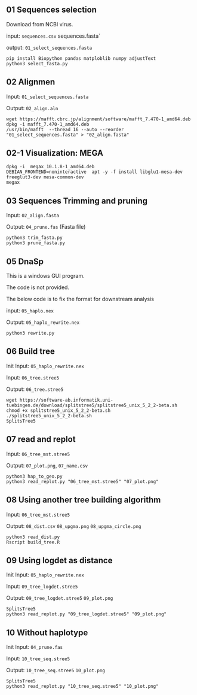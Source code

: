 ## 01 Sequences selection
Download from NCBI virus.

input: `sequences.csv` sequences.fasta`

output: `01_select_sequences.fasta`

```
pip install Biopython pandas matploblib numpy adjustText
python3 select_fasta.py
```

## 02 Alignmen
Input: `01_select_sequences.fasta`

Output: `02_align.aln`

```
wget https://mafft.cbrc.jp/alignment/software/mafft_7.470-1_amd64.deb
dpkg -i mafft_7.470-1_amd64.deb 
/usr/bin/mafft  --thread 16 --auto --reorder "01_select_sequences.fasta" > "02_align.fasta"
```


## 02-1 Visualization: MEGA
```
dpkg -i  megax_10.1.8-1_amd64.deb 
DEBIAN_FRONTEND=noninteractive  apt -y -f install libglu1-mesa-dev freeglut3-dev mesa-common-dev
megax
```

## 03 Sequences Trimming and pruning
Input: `02_align.fasta`

Output: `04_prune.fas` (Fasta file)

```
python3 trim_fasta.py
python3 prune_fasta.py
```


## 05 DnaSp
This is a windows GUI program.

The code is not provided.

The below code is to fix the format for downstream analysis

input: `05_haplo.nex`

Output: `05_haplo_rewrite.nex`

```
python3 rewrite.py
```

## 06 Build tree 
Init Input: `05_haplo_rewrite.nex`

Input: `06_tree.stree5`

Output: `06_tree.stree5`

```
wget https://software-ab.informatik.uni-tuebingen.de/download/splitstree5/splitstree5_unix_5_2_2-beta.sh
chmod +x splitstree5_unix_5_2_2-beta.sh
./splitstree5_unix_5_2_2-beta.sh
SplitsTree5
```

## 07 read and replot
Input: `06_tree_mst.stree5`

Output: `07_plot.png`, `07_name.csv`

```
python3 hap_to_geo.py
python3 read_replot.py "06_tree_mst.stree5" "07_plot.png"
```

## 08  Using another tree building algorithm
Input: `06_tree_mst.stree5`

Output: `08_dist.csv` `08_upgma.png` `08_upgma_circle.png`

```
python3 read_dist.py
Rscript build_tree.R 
```

## 09  Using logdet as distance
Init Input: `05_haplo_rewrite.nex`

Input: `09_tree_logdet.stree5`

Output: `09_tree_logdet.stree5` `09_plot.png`

```
SplitsTree5
python3 read_replot.py "09_tree_logdet.stree5" "09_plot.png"
```

## 10 Without haplotype
Init Input: `04_prune.fas`

Input: `10_tree_seq.stree5`

Output: `10_tree_seq.stree5` `10_plot.png`

```
SplitsTree5
python3 read_replot.py "10_tree_seq.stree5" "10_plot.png"
```
